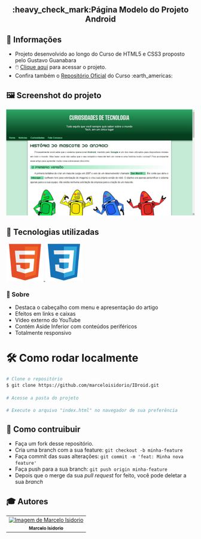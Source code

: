 <h2 align="center">
    :heavy_check_mark:Página Modelo do Projeto Android
</h2>

## 🔖 Informações
<ul>
    <li>Projeto desenvolvido ao longo do Curso de HTML5 e CSS3 proposto pelo Gustavo Guanabara</li>
    <li>🖱️ <a href="https://marceloisidorio.github.io/projeto-android/" target="_blank">Clique aqui</a> para acessar o projeto.</li>
    <li>Confira também o <a href="https://github.com/gustavoguanabara/html-css">Repositório Oficial</a> do Curso :earth_americas:</li>
</ul>

## 🖼 Screenshot do projeto
<img src="imagens/foto-projeto.jpg" alt="Imagem do Projeto" width="900"></img>
## :rocket:	Tecnologias utilizadas

<a href="https://developer.mozilla.org/pt-BR/docs/Web/HTML" target="_blank">
    <img src="https://raw.githubusercontent.com/devicons/devicon/master/icons/html5/html5-original.svg" alt="HTML" width="100" height="100">
</a>

<a href="https://developer.mozilla.org/pt-BR/docs/Web/CSS" target="_blank">
    <img alt="CSS" height="100" width="100" src="https://raw.githubusercontent.com/devicons/devicon/master/icons/css3/css3-original.svg">
</a>

### :memo: Sobre
- Destaca o cabeçalho com menu e apresentação do artigo
- Efeitos em links e caixas
- Vídeo externo do YouTube
- Contém Aside Inferior com conteúdos periféricos
- Totalmente responsivo
# :hammer_and_wrench: Como rodar localmente

```bash
# Clone o repositório
$ git clone https://github.com/marceloisidorio/IDroid.git

# Acesse a pasta do projeto

# Execute o arquivo "index.html" no navegador de sua preferência
```

## :pushpin: Como contruibuir
- Faça um fork desse repositório.
- Cria uma branch com a sua feature: `git checkout -b minha-feature`
- Faça commit das suas alterações: `git commit -m 'feat: Minha nova feature'`
- Faça push para a sua branch: `git push origin minha-feature`
- Depois que o merge da sua *pull request* for feito, você pode deletar a sua *branch*

## :mortar_board: Autores
<table align="center">
    <tr>
        <td align="center" style="margin: 15px;">
            <a href="https://github.com/marceloisidorio">
                <img src="https://avatars.githubusercontent.com/u/98700480?v=4" alt="Imagem de Marcelo Isidorio" width="150px" height=""/>
                <br>
                <sub><b>Marcelo Isidorio</b></sub>
            </a>
        </td>
    </tr>
</table>
